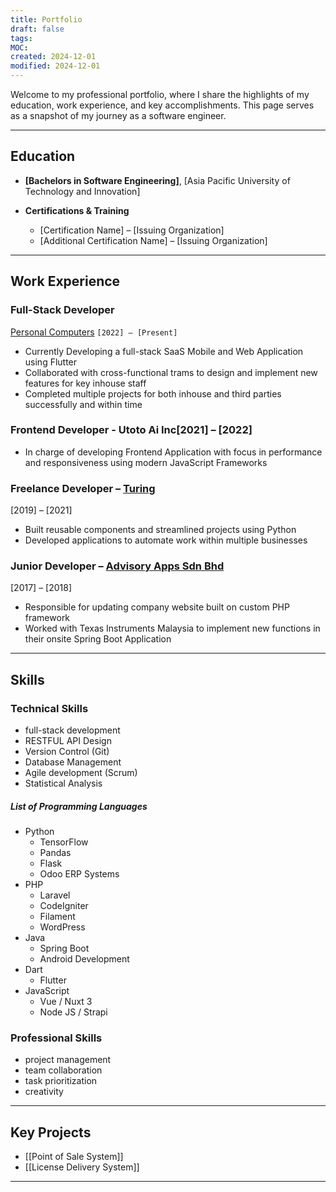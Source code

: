 ```yaml
---
title: Portfolio
draft: false
tags: 
MOC: 
created: 2024-12-01
modified: 2024-12-01
---
```

Welcome to my professional portfolio, where I share the highlights of my education, work experience, and key accomplishments. This page serves as a snapshot of my journey as a software engineer.

---

## Education

- **[Bachelors in Software Engineering]**, [Asia Pacific University of Technology and Innovation]  
    
    
- **Certifications & Training**
    
    - [Certification Name] – [Issuing Organization]
    - [Additional Certification Name] – [Issuing Organization]

---

## Work Experience

### Full-Stack Developer
[Personal Computers](personalcomputers.mv) `[2022] – [Present]`

- Currently Developing a full-stack SaaS Mobile and Web Application using Flutter
- Collaborated with cross-functional trams to design and implement new features for key inhouse staff
- Completed multiple projects for both inhouse and third parties successfully and within time

### Frontend Developer - Utoto Ai Inc[2021] – [2022]

- In charge of developing Frontend Application with focus in performance and responsiveness using modern JavaScript Frameworks

### Freelance Developer – [Turing](www.turing.com)
[2019] – [2021]

- Built reusable components and streamlined projects using Python
- Developed applications to automate work within multiple businesses

### Junior Developer – [Advisory Apps Sdn Bhd](advisoryapps.com)
[2017] – [2018]

- Responsible for updating company website built on custom PHP framework
- Worked with Texas Instruments Malaysia to implement new functions in their onsite Spring Boot Application
---

## Skills

### Technical Skills
- full-stack development
- RESTFUL API Design
- Version Control (Git)
- Database Management
- Agile development (Scrum)
- Statistical Analysis
##### List of Programming Languages
- Python
	- TensorFlow
	- Pandas
	- Flask
	- Odoo ERP Systems
- PHP
	- Laravel
	- CodeIgniter
	- Filament
	- WordPress
- Java
	- Spring Boot
	- Android Development
- Dart
	- Flutter
- JavaScript
	- Vue / Nuxt 3
	- Node JS / Strapi
### Professional Skills
- project management
- team collaboration
- task prioritization
- creativity

---

## Key Projects

-  [[Point of Sale System]]
- [[License Delivery System]]

---


